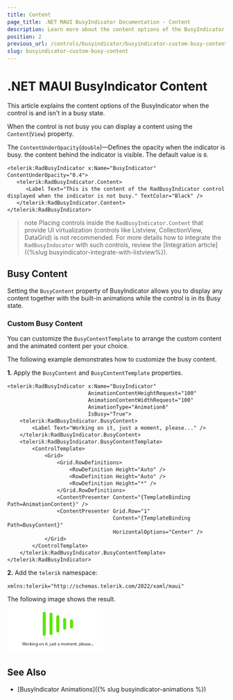 ```yaml
---
title: Content
page_title: .NET MAUI BusyIndicator Documentation - Content
description: Learn more about the content options of the BusyIndicator when the control is and isn't in a busy state.
position: 2
previous_url: /controls/busyindicator/busyindicator-custom-busy-content
slug: busyindicator-custom-busy-content
---
```


# .NET MAUI BusyIndicator Content

This article explains the content options of the BusyIndicator when the control is and isn't in a busy state.

When the control is not busy you can display a content using the `Content`(`View`) property.

<snippet id='busyindicator-getting-started-xaml' />

The `ContentUnderOpacity`(`double`)&mdash;Defines the opacity when the indicator is busy. the content behind the indicator is visible. The default value is `0`.

```XAML
<telerik:RadBusyIndicator x:Name="BusyIndicator" ContentUnderOpacity="0.4">
   <telerik:RadBusyIndicator.Content>
      <Label Text="This is the content of the RadBusyIndicator control displayed when the indicator is not busy." TextColor="Black" />
   </telerik:RadBusyIndicator.Content>
</telerik:RadBusyIndicator>
```

>note Placing controls inside the `RadBusyIndicator.Content` that provide UI virtualization (controls like Listview, CollectionView, DataGrid) is not recommended. For more details how to integrate the `RadBusyIndocator` with such controls, review the [Integration article]({%slug busyindicator-integrate-with-listview%}).

## Busy Content

Setting the `BusyContent` property of BusyIndicator allows you to display any content together with the built-in animations while the control is in its Busy state. 

### Custom Busy Content

You can customize the `BusyContentTemplate` to arrange the custom content and the animated content per your choice.

The following example demonstrates how to customize the busy content.

**1.** Apply the `BusyContent` and `BusyContentTemplate` properties.

```XAML
<telerik:RadBusyIndicator x:Name="BusyIndicator"
						  AnimationContentHeightRequest="100"
						  AnimationContentWidthRequest="100"  
						  AnimationType="Animation6"                                            
						  IsBusy="True">           
    <telerik:RadBusyIndicator.BusyContent>
        <Label Text="Working on it, just a moment, please..." />
    </telerik:RadBusyIndicator.BusyContent>
    <telerik:RadBusyIndicator.BusyContentTemplate>
        <ControlTemplate>
            <Grid>
                <Grid.RowDefinitions>
                    <RowDefinition Height="Auto" />
                    <RowDefinition Height="Auto" />
                    <RowDefinition Height="*" />
                </Grid.RowDefinitions>
                <ContentPresenter Content="{TemplateBinding Path=AnimationContent}" />
                <ContentPresenter Grid.Row="1"
                                  Content="{TemplateBinding Path=BusyContent}"
                                  HorizontalOptions="Center" />
            </Grid>
        </ControlTemplate>
    </telerik:RadBusyIndicator.BusyContentTemplate>
</telerik:RadBusyIndicator>
```

**2.** Add the `telerik` namespace:

```XAML
xmlns:telerik="http://schemas.telerik.com/2022/xaml/maui"
```

The following image shows the result.

![BusyIndicator custom busy content](images/busyindicator-custombusycontent.png)

## See Also

- [BusyIndicator Animations]({% slug busyindicator-animations %})
